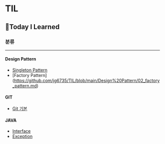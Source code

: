 # TIL
## 📖Today I Learned

### 분류

---------------------

#### **Design Pattern**  
* [Singleton Pattern](https://github.com/jg6735/TIL/blob/main/Design%20Pattern/01_singleton_pattern.md)
* [Factory Pattern] (https://github.com/jg6735/TIL/blob/main/Design%20Pattern/02_factory_pattern.md)

#### **GIT**
* [Git 기본](https://github.com/jg6735/TIL/blob/main/git/git_local.md)

#### **JAVA**
* [Interface](https://github.com/jg6735/TIL/blob/main/Java/interface.md)
* [Exception](https://github.com/jg6735/TIL/blob/main/Java/Exception.md)

